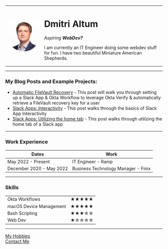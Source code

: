 <!DOCTYPE html>
<html lang="en" dir="ltr">

<head>
  <meta charset="utf-8">
</head>

<body>
  <table cellspacing="20">
    <tr>
      <td><img src="Images/dmitri_profile_picture.jpg" alt="Dmitri profile picture"></td>
      <td>
        <h1>Dmitri Altum</h1>
        <p><em>Aspiring <strong>WebDev?</strong></em></p>
        <p>I am currently an IT Engineer doing some webdev stuff for fun. I have two beautiful Miniature American Shepherds.</p>
      </td>
    </tr>
  </table>
  <hr>
  <h3>My Blog Posts and Example Projects:</h3>
  <ul>
    <li><a href="https://www.naviguidance.com/blog/filevault-recovery-retrieval">Automatic FileVault Recovery</a> - This post will walk you through setting up a Slack App & Okta Workflow to leverage Okta Verify & automatically retrieve a FileVault
      recovery key for a user</li>
    <li><a href="https://www.naviguidance.com/blog/slack-apps-interactivity">Slack Apps: Interactivity</a> - This post walks through the basics of Slack App Interactivity</li>
    <li><a href="https://www.naviguidance.com/blog/slack-apps-utilizing-the-home-tab">Slack Apps: Utilizing the home tab</a> - This post walks through utilizing the home tab of a Slack app</li>
  </ul>
  <hr>
  <h3>Work Experience</h3>
  <table cellspacing="10">
    <thead>
      <th>Dates</th>
      <th>Work</th>
    </thead>
    <tbody>
      <tr>
        <td>May 2022 - Present</td>
        <td>IT Engineer - Ramp</td>
      </tr>
      <tr>
        <td>December 2020 - May 2022</td>
        <td>Business Technology Manager - Finix</td>
      </tr>
    </tbody>
  </table>
  <hr>
  <h3>Skills</h3>
  <td>
    <table cellspacing="10">
      <tr>
        <td>Okta Workflows</td>
        <td>★★★★★</td>
      </tr>
      <tr>
        <td>macOS Device Management</td>
        <td>★★★★★</td>
      </tr>
      <tr>
        <td>Bash Scripting</td>
        <td>★★★☆☆</td>
      </tr>
      <tr>
        <td>Web Dev</td>
        <td>★☆☆☆☆</td>
      </tr>
  </td>
  </table>
  <hr>
  <a href="hobbies.html">My Hobbies</a>
  <br>
  <a href="contact_me.html">Contact Me</a>
</body>

</html>
